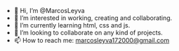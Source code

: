 - 👋 Hi, I’m @MarcosLeyva
- 👀 I’m interested in working, creating and collaborating.
- 🌱 I’m currently learning html, css and js.
- 💞️ I’m looking to collaborate on any kind of projects.
- 📫 How to reach me: marcosleyva172000@gmail.com

<!---
MarcosLeyva/MarcosLeyva is a ✨ special ✨ repository because its `README.md` (this file) appears on your GitHub profile.
You can click the Preview link to take a look at your changes.
--->
